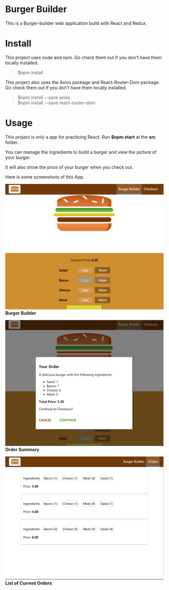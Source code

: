 # Burger Builder

This is a Burger-builder web application build with React and Redux.

# Install

This project uses node and npm. Go check them out if you don't have them locally installed.

> $npm install  

This project also uses the Axios package and React-Router-Dom package. Go check them out if you don't have them locally installed.
> $npm install --save axios  
> $npm install --save react-router-dom

# Usage

This project is only a app for practicing React. Run **$npm start** at the **src** folder.

You can manage the ingredients to build a burger and view the picture of your burger. 

It will also show the price of your burger when you check out.

Here is some screenshots of this App.

![ScreenShot](https://raw.githubusercontent.com/FanFan0919/Burger-Builder/master/Screenshots/burgerBuilder.png)
**Burger Builder**

![ScreenShot](https://raw.githubusercontent.com/FanFan0919/Burger-Builder/master/Screenshots/OrderSummary.png)
**Order Summary**

![ScreenShot](https://raw.githubusercontent.com/FanFan0919/Burger-Builder/master/Screenshots/CurrentOrders.png)
**List of Current Orders**
